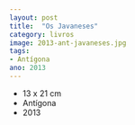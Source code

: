```yaml
---
layout: post
title:  "Os Javaneses"
category: livros
image: 2013-ant-javaneses.jpg
tags:
- Antígona
ano: 2013
---
```


- 13 x 21 cm
- Antígona
- 2013

